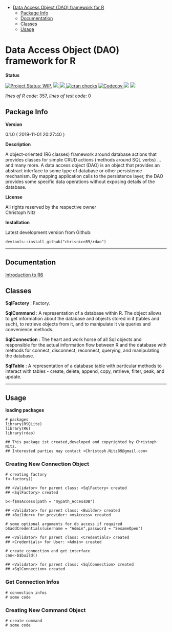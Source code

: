 -   [Data Access Object (DAO) framework for
    R](#data-access-object-dao-framework-for-r)
    -   [Package Info](#package-info)
    -   [Documentation](#documentation)
    -   [Classes](#classes)
    -   [Usage](#usage)

<!-- README.md is generated from README.Rmd. Please edit that file -->
Data Access Object (DAO) framework for R
========================================

**Status**

[![Project Status:
WIP.](https://www.repostatus.org/badges/latest/wip.svg)](http://www.repostatus.org/#wip)
<a href="https://travis-ci.org/chrisnice89/rdao">
<img src="https://api.travis-ci.org/chrisnice89/rdao.svg?branch=master">
<a/> <a href="https://cran.r-project.org/package=rdao">
<img src="http://www.r-pkg.org/badges/version/rdao"> </a> [![cran
checks](https://cranchecks.info/badges/summary/reshape)](https://cran.r-project.org/web/checks/check_results_reshape.html)
<a href="https://codecov.io/gh/chrisnice89/rdao">
<img src="https://codecov.io/gh/chrisnice89/rdao/branch/master/graph/badge.svg" alt="Codecov" />
</a> <img src="http://cranlogs.r-pkg.org/badges/grand-total/rdao">
<img src="http://cranlogs.r-pkg.org/badges/rdao">

*lines of R code:* 357, *lines of test code:* 0

Package Info
------------

**Version**

0.1.0 ( 2019-11-01 20:27:40 )

**Description**

A object-oriented (R6 classes) framework around database actions that
provides classes for simple CRUD actions (methods around SQL verbs) …
and many more. A data access object (DAO) is an object that provides an
abstract interface to some type of database or other persistence
mechanism. By mapping application calls to the persistence layer, the
DAO provides some specific data operations without exposing details of
the database.

**License**

All rights reserved by the respective owner <br>Christoph Nitz

**Installation**

Latest development version from Github:

    devtools::install_github("chrisnice89/rdao")

------------------------------------------------------------------------

Documentation
-------------

[Introduction to R6](https://r6.r-lib.org/articles/Introduction.html)

Classes
-------

**SqlFactory** : Factory.

**SqlCommand** : A representation of a database within R. The object
allows to get information about the database and objects stored in it
(tables and such), to retrieve objects from it, and to manipulate it via
queries and convenience methods.

**SqlConnection** : The heart and work horse of all Sql objects and
responsible for the actual information flow between R and the database
with methods for connect, disconnect, reconnect, querying, and
manipulating the database.

**SqlTable** : A representation of a database table with particular
methods to interact with tables - create, delete, append, copy,
retrieve, filter, peak, and update.

------------------------------------------------------------------------

Usage
-----

**loading packages**

    # packages
    library(RSQLite)
    library(R6)
    library(rdao)

    ## This package ist created,developed and copyrighted by Christoph Nitz.
    ## Interested parties may contact <Christoph.Nitz89@gmail.com>

### Creating New Connection Object

    # creating factory
    f<-factory()

    ## <Validator> for parent class: <SqlFactory> created
    ## <SqlFactory> created

    b<-f$msAccess(path = "mypath_AccessDB")

    ## <Validator> for parent class: <Builder> created
    ## <Builder>> for provider: <msAccess> created

    # some optional arguments for db access if required
    b$addCredentials(username = "Admin",password = "SesameOpen")

    ## <Validator> for parent class: <Credentials> created
    ## <Credentials> for User: <Admin> created

    # create connection and get interface
    cnn<-b$build()

    ## <Validator> for parent class: <SqlConnection> created
    ## <SqlConnection> created

### Get Connection Infos

    # connection infos
    # some code

### Creating New Command Object

    # create command
    # some code
